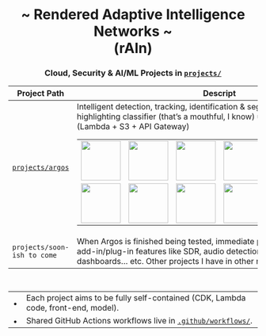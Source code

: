 <div align="center">

# ~ Rendered Adaptive Intelligence Networks ~  <br> (rAIn)

<div align="center">

### Cloud, Security & AI/ML Projects in [`projects/`](https://github.com/TreadSoftly/rAIn/tree/main/projects)


<div align="center">

| Project Path | Descript  |
|--------------|-----------|
| [`projects/argos`](https://github.com/TreadSoftly/rAIn/blob/main/projects/argos/README.md) | Intelligent detection, tracking, identification & segmentation multi-color highlighting classifier (that’s a mouthful, I know) utilizing YOLO models (Lambda&nbsp;+&nbsp;S3&nbsp;+&nbsp;API&nbsp;Gateway)<br><table><tr><td><a href="https://github.com/TreadSoftly/rAIn/blob/main/projects/argos/README.md"><img src="https://github.com/user-attachments/assets/db45bc31-3b7d-4001-b868-eb37589de66c" width="80"></a></td><td><a href="https://github.com/TreadSoftly/rAIn/blob/main/projects/argos/README.md"><img src="https://github.com/user-attachments/assets/84fac12c-2ddd-4d2e-8f5c-3a92dd8661b7" width="80"></a></td><td><a href="https://github.com/TreadSoftly/rAIn/blob/main/projects/argos/README.md"><img src="https://github.com/user-attachments/assets/c8f90d41-beab-4ac8-ae62-df0c4814c3d6" width="80"></a></td><td><a href="https://github.com/TreadSoftly/rAIn/blob/main/projects/argos/README.md"><img src="https://github.com/user-attachments/assets/f254b487-3ee0-49f0-94ff-f7ad67b44e82" width="80"></a></td><td><a href="https://github.com/TreadSoftly/rAIn/blob/main/projects/argos/README.md"><img src="https://github.com/user-attachments/assets/f73edeb5-59c3-4e39-9cd9-f6f5b57a41bd" width="80"></a></td><td><a href="https://github.com/TreadSoftly/rAIn/blob/main/projects/argos/README.md"><img src="https://github.com/user-attachments/assets/3ce4e76b-e196-487a-b508-db475ee9140d" width="80"></a></td></tr><tr><td><a href="https://github.com/TreadSoftly/rAIn/blob/main/projects/argos/README.md"><img src="https://github.com/user-attachments/assets/5a62471c-9204-4f3f-bdda-b751f011528a" width="80"></a></td><td><a href="https://github.com/TreadSoftly/rAIn/blob/main/projects/argos/README.md"><img src="https://github.com/user-attachments/assets/ea9e269f-3413-4469-8c4a-e79eaec13953" width="80"></a></td><td><a href="https://github.com/TreadSoftly/rAIn/blob/main/projects/argos/README.md"><img src="https://github.com/user-attachments/assets/0891cd4d-d2a6-4222-a495-e3d098e01254" width="80"></a></td><td><a href="https://github.com/TreadSoftly/rAIn/blob/main/projects/argos/README.md"><img src="https://github.com/user-attachments/assets/3efba8f9-8dcb-4b6c-93ff-61c20c6c2d36" width="80"></a></td><td><a href="https://github.com/TreadSoftly/rAIn/blob/main/projects/argos/README.md"><img src="https://github.com/user-attachments/assets/d1d7a3d8-25a4-48e4-a6a3-4834bfbe324e" width="80"></a></td><td><a href="https://github.com/TreadSoftly/rAIn/blob/main/projects/argos/README.md"><img src="https://github.com/user-attachments/assets/a64ea293-3a73-4a3d-85e1-40a3aaed28d1" width="80"></a></td></tr></table> |
| `projects/soon-ish to come` | When Argos is finished being tested, immediate projects will include more add-in/plug-in features like SDR, audio detection, Geo-Fencing, dashboards… etc. Other projects I have in other repos [check them out here.](https://github.com/TreadSoftly/Projects) |

##

<div align="center">

<table style="display:inline-block;text-align:left;border-collapse:collapse;">
  <tr><td style="padding:0 .6em;">•</td><td>Each project aims to be fully self-contained (CDK, Lambda code, front-end, model).</td></tr>
  <tr><td style="padding:0 .6em;">•</td><td>Shared GitHub Actions workflows live in <a href="https://github.com/TreadSoftly/rAIn/tree/main/.github/workflows"><code>.github/workflows/</code></a>.</td></tr>
</table>

</div>
